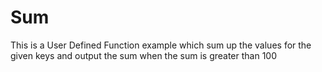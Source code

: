 # Sum

This is a User Defined Function example which sum up the values for the given keys and output the sum when the sum is greater than 100

